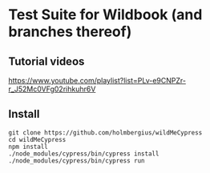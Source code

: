 # Test Suite for Wildbook (and branches thereof)

## Tutorial videos

https://www.youtube.com/playlist?list=PLv-e9CNPZr-r_J52Mc0VFg02rihkuhr6V

## Install
```
git clone https://github.com/holmbergius/wildMeCypress
cd wildMeCypress
npm install
./node_modules/cypress/bin/cypress install
./node_modules/cypress/bin/cypress run
